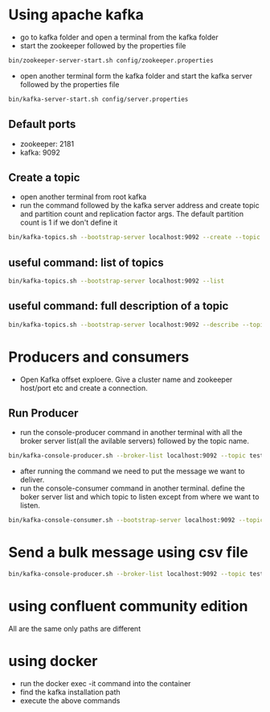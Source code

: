 # Using apache kafka
* go to kafka folder and open a terminal from the kafka folder
* start the zookeeper followed by the properties file
```bash
bin/zookeeper-server-start.sh config/zookeeper.properties
```
* open another terminal form the kafka folder and start the kafka server followed by the properties file
```bash
bin/kafka-server-start.sh config/server.properties
```

## Default ports
* zookeeper: 2181
* kafka: 9092

## Create a topic
* open another terminal from root kafka
* run the command followed by the kafka server address and create topic and partition count and replication factor args. The default partition count is 1 if we don't define it
```bash
bin/kafka-topics.sh --bootstrap-server localhost:9092 --create --topic test-topic1 --partitions 3 --replication-factor 1
```

## useful command: list of topics
```bash
bin/kafka-topics.sh --bootstrap-server localhost:9092 --list
```

## useful command: full description of a topic
```bash
bin/kafka-topics.sh --bootstrap-server localhost:9092 --describe --topic test-topic1
```

# Producers and consumers
* Open Kafka offset exploere. Give a cluster name and zookeeper host/port etc and create a connection.

## Run Producer

* run the console-producer command in another terminal with all the broker server list(all the avilable servers) followed by the topic name.

```bash
bin/kafka-console-producer.sh --broker-list localhost:9092 --topic test-topic1
```

* after running the command we need to put the message we want to deliver.
* run the console-consumer command in another terminal. define the boker server list and which topic to listen except from where we want to listen.

```bash
bin/kafka-console-consumer.sh --bootstrap-server localhost:9092 --topic test-topic1 --from-beginning
```

# Send a bulk message using csv file
```bash
bin/kafka-console-producer.sh --broker-list localhost:9092 --topic test-topic1 < d/test.csv
```

# using confluent community edition
All are the same only paths are different

# using docker
* run the docker exec -it command into the container
* find the kafka installation path
* execute the above commands